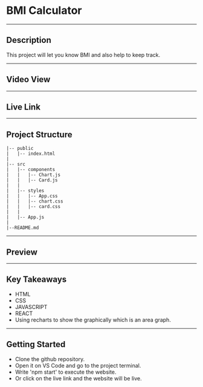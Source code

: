 # BMI Calculator

------------

## Description
This project will let you know BMI and also help to keep track.

------------

## Video View


------------

## Live Link


------------

## Project Structure
```
|-- public
|   |-- index.html
|
|-- src
|   |-- components
|   |   |-- Chart.js
|   |   |-- Card.js
|   |
|   |-- styles
|   |   |-- App.css
|   |   |-- chart.css
|   |   |-- card.css
|   |
|   |-- App.js
|
|--README.md
```

------------

## Preview


------------

## Key Takeaways
- HTML
- CSS
- JAVASCRIPT
- REACT
- Using recharts to show the graphically which is an area graph.

------------

## Getting Started
- Clone the github repository.
- Open it on VS Code and go to the project terminal.
- Write 'npm start' to execute the website.
- Or click on the live link and the website will be live.



